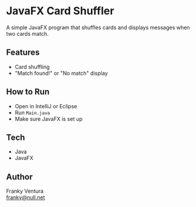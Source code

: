 # JavaFX Card Shuffler

A simple JavaFX program that shuffles cards and displays messages when two cards match.

## Features
- Card shuffling
- "Match found!" or "No match" display

## How to Run
- Open in IntelliJ or Eclipse
- Run `Main.java`
- Make sure JavaFX is set up

## Tech
- Java
- JavaFX

## Author
Franky Ventura  
franky@null.net
